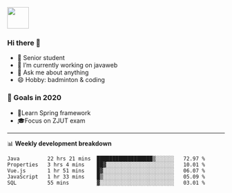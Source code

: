 <img src="https://github.com/egoist/egoist/raw/master/balloon.gif" width="50">

### Hi there 🐏

- 🌱 Senior student
- 🔭 I’m currently working on javaweb
- 💬 Ask me about anything
- 😄 Hobby: badminton & coding

### 🚀 Goals in 2020
+ 🍃Learn Spring framework
+ 🎓Focus on ZJUT exam
-------

📊 **Weekly development breakdown**
<!--START_SECTION:waka-->
```text
Java         22 hrs 21 mins  ██████████████████▒░░░░░░   72.97 % 
Properties   3 hrs 4 mins    ██▓░░░░░░░░░░░░░░░░░░░░░░   10.01 % 
Vue.js       1 hr 51 mins    █▓░░░░░░░░░░░░░░░░░░░░░░░   06.07 % 
JavaScript   1 hr 33 mins    █▒░░░░░░░░░░░░░░░░░░░░░░░   05.09 % 
SQL          55 mins         ▓░░░░░░░░░░░░░░░░░░░░░░░░   03.01 % 
```
<!--END_SECTION:waka-->

